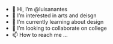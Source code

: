 - 👋 Hi, I’m @luisanantes
- 👀 I’m interested in arts and deisgn
- 🌱 I’m currently learning about design
- 💞️ I’m looking to collaborate on college
- 📫 How to reach me ...

<!---
luisanantes/luisanantes is a ✨ special ✨ repository because its `README.md` (this file) appears on your GitHub profile.
You can click the Preview link to take a look at your changes.
--->
